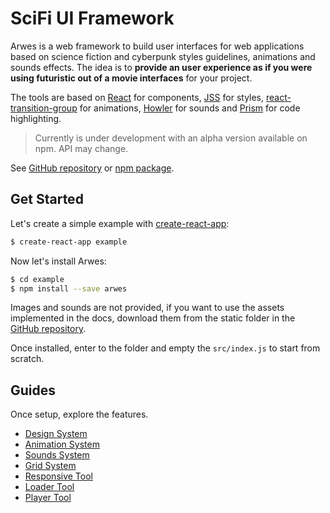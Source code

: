 # SciFi UI Framework

Arwes is a web framework to build user interfaces for
web applications based on science fiction and cyberpunk styles guidelines, animations
and sounds effects. The idea is to **provide an user experience as if you were using
futuristic out of a movie interfaces** for your project.

The tools are based on [React](https://reactjs.org) for components,
[JSS](http://cssinjs.org) for styles,
[react-transition-group](https://reactcommunity.org/react-transition-group/) for
animations, [Howler](https://howlerjs.com/) for sounds and [Prism](http://prismjs.com)
for code highlighting.

> Currently is under development with an alpha version available on npm. API may change.

See [GitHub repository](https://github.com/arwesjs/arwes) or
[npm package](https://www.npmjs.com/package/arwes).

## Get Started

Let's create a simple example with
[create-react-app](https://github.com/facebookincubator/create-react-app):

```bash
$ create-react-app example
```

Now let's install Arwes:

```bash
$ cd example
$ npm install --save arwes
```

Images and sounds are not provided, if you want to use the assets implemented in the docs,
download them from the static folder in the
[GitHub repository](https://github.com/arwesjs/arwes).

Once installed, enter to the folder and empty the `src/index.js` to start
from scratch.

## Guides

Once setup, explore the features.

- [Design System](/docs/design-system)
- [Animation System](/docs/animation-system)
- [Sounds System](/docs/sounds-system)
- [Grid System](/docs/grid-system)
- [Responsive Tool](/docs/responsive-tool)
- [Loader Tool](/docs/loader-tool)
- [Player Tool](/docs/player-tool)
